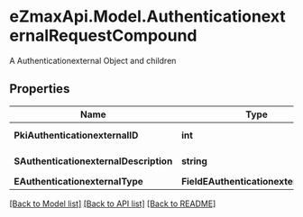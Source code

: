 # eZmaxApi.Model.AuthenticationexternalRequestCompound
A Authenticationexternal Object and children

## Properties

Name | Type | Description | Notes
------------ | ------------- | ------------- | -------------
**PkiAuthenticationexternalID** | **int** | The unique ID of the Authenticationexternal | [optional] 
**SAuthenticationexternalDescription** | **string** | The description of the Authenticationexternal | 
**EAuthenticationexternalType** | **FieldEAuthenticationexternalType** |  | 

[[Back to Model list]](../README.md#documentation-for-models) [[Back to API list]](../README.md#documentation-for-api-endpoints) [[Back to README]](../README.md)

